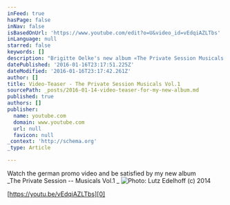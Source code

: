 ```yaml
---
inFeed: true
hasPage: false
inNav: false
isBasedOnUrl: 'https://www.youtube.com/edit?o=U&video_id=vEdqiAZLTbs'
inLanguage: null
starred: false
keywords: []
description: "Brigitte Oelke's new album «The Private Session Musicals Vol.1»"
datePublished: '2016-01-16T23:17:51.225Z'
dateModified: '2016-01-16T23:17:42.261Z'
author: []
title: Video-Teaser - The Private Session Musicals Vol.1
sourcePath: _posts/2016-01-14-video-teaser-for-my-new-album.md
published: true
authors: []
publisher:
  name: youtube.com
  domain: www.youtube.com
  url: null
  favicon: null
_context: 'http://schema.org'
_type: Article

---
```

Watch the german promo video and be satisfied by my new album   
_The Private Session -- Musicals Vol.1 _
![Photo: Lutz Edelhoff (c) 2014](https://s3-us-west-2.amazonaws.com/the-grid-img/p/c80894317dbe6468fd882a2be91b744079cb7ee9.jpg)

[https://youtu.be/vEdqiAZLTbs][0]

[0]: null